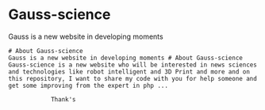 # Gauss-science
Gauss is a new website in developing moments 
    
    # About Gauss-science
    Gauss is a new website in developing moments # About Gauss-science Gauss-science is a new website who will be interested in news sciences and technologies like robot intelligent and 3D Print and more and on this repository, I want to share my code with you for help someone and get some improving from the expert in php ... 
                
                Thank's

